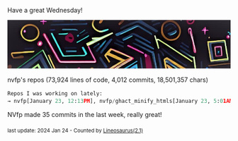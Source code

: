 Have a great Wednesday!

![banner](./assets/banner.jpg)

nvfp's repos (73,924 lines of code, 4,012 commits, 18,501,357 chars)

```python
Repos I was working on lately:
→ nvfp[January 23, 12:13PM], nvfp/ghact_minify_htmls[January 23, 5:01AM], nvfp.github.io[Tue, Jan 23, 2024, 4:51AM utc+0000]
```

NVfp made 35 commits in the last week, really great!

<sub>last update: 2024 Jan 24 - Counted by [Lineosaurus(2.1)](https://github.com/Lineosaurus/Lineosaurus)</sub>